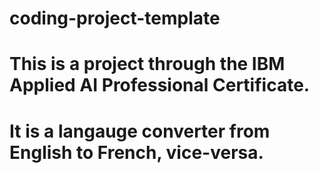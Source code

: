 # coding-project-template

# This is a project through the IBM Applied AI Professional Certificate.
# It is a langauge converter from English to French, vice-versa.
